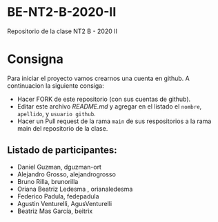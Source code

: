 # BE-NT2-B-2020-II
Repositorio de la clase NT2 B - 2020 II

# Consigna 

Para iniciar el proyecto vamos crearnos una cuenta en github. A continuacion la siguiente consiga:

- Hacer FORK de este repositorio (con sus cuentas de github).
- Editar este archivo *README.md* y agregar en el listado el `nombre`, `apellido`, y `usuario github`.
- Hacer un Pull request de la rama `main` de sus respositorios a la rama main del repositorio de la clase.

## Listado de participantes:

- Daniel Guzman, dguzman-ort
- Alejandro Grosso, alejandrogrosso
- Bruno Rilla, brunorilla
- Oriana Beatriz Ledesma , orianaledesma
- Federico Padula, fedepadula
- Agustin Venturelli, AgusVenturelli
- Beatriz Mas García, beitrix
